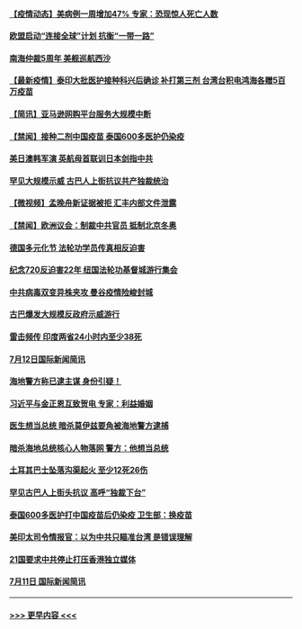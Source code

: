 #### [【疫情动态】美病例一周增加47% 专家：恐现惊人死亡人数](../pages/prog202/a103164022.md?t=07130551) 
#### [欧盟启动“连接全球”计划 抗衡“一带一路”](../pages/prog202/a103164041.md?t=07130551) 
#### [南海仲裁5周年 美舰巡航西沙](../pages/prog202/a103163964.md?t=07130551) 
#### [【最新疫情】泰印大批医护接种科兴后确诊 补打第三剂  台湾台积电鸿海各赠5百万疫苗](../pages/prog202/a103163839.md?t=07130551) 
#### [【简讯】亚马逊网购平台服务大规模中断](../pages/prog202/a103163846.md?t=07130551) 
#### [【禁闻】接种二剂中国疫苗 泰国600多医护仍染疫](../pages/prog202/a103163832.md?t=07130551) 
#### [美日澳韩军演 英航母首联训日本剑指中共](../pages/prog202/a103163815.md?t=07130551) 
#### [罕见大规模示威  古巴人上街抗议共产独裁统治](../pages/prog202/a103163819.md?t=07130551) 
#### [【微视频】孟晚舟新证据被拒 汇丰内部文件泄露](../pages/prog202/a103163787.md?t=07130551) 
#### [【禁闻】欧洲议会：制裁中共官员 抵制北京冬奥](../pages/prog202/a103163790.md?t=07130551) 
#### [德国多元化节  法轮功学员传真相反迫害](../pages/prog202/a103163773.md?t=07130551) 
#### [纪念720反迫害22年 纽国法轮功基督城游行集会](../pages/prog202/a103163768.md?t=07130551) 
#### [中共病毒双变异株夹攻 曼谷疫情险峻封城](../pages/prog202/a103163682.md?t=07130551) 
#### [古巴爆发大规模反政府示威游行](../pages/prog202/a103163644.md?t=07130551) 
#### [雷击频传 印度两省24小时内至少38死](../pages/prog202/a103163602.md?t=07130551) 
#### [7月12日国际新闻简讯](../pages/prog202/a103163608.md?t=07130551) 
#### [海地警方称已逮主谋 身份引疑！](../pages/prog202/a103163610.md?t=07130551) 
#### [习近平与金正恩互致贺电 专家：利益婚姻](../pages/prog202/a103163583.md?t=07130551) 
#### [医生想当总统 暗杀莫伊兹要角被海地警方逮捕](../pages/prog202/a103163542.md?t=07130551) 
#### [暗杀海地总统核心人物落网 警方：他想当总统](../pages/prog202/a103163552.md?t=07130551) 
#### [土耳其巴士坠落沟渠起火 至少12死26伤](../pages/prog202/a103163527.md?t=07130551) 
#### [罕见古巴人上街头抗议  高呼“独裁下台”](../pages/prog202/a103163501.md?t=07130551) 
#### [泰国600多医护打中国疫苗后仍染疫 卫生部：换疫苗](../pages/prog202/a103163512.md?t=07130551) 
#### [美印太司令情报官：以为中共只瞄准台湾 是错误理解](../pages/prog202/a103163386.md?t=07130551) 
#### [21国要求中共停止打压香港独立媒体](../pages/prog202/a103163364.md?t=07130551) 
#### [7月11日 国际新闻简讯](../pages/prog202/a103163267.md?t=07130551) 

----
#### [ >>> 更早内容 <<< ](../indexes/prog202-earlier.md)

